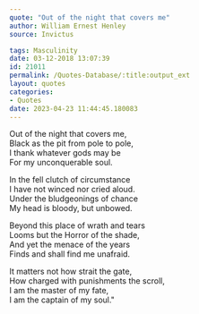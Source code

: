 ```yaml
---
quote: "Out of the night that covers me"
author: William Ernest Henley
source: Invictus

tags: Masculinity
date: 03-12-2018 13:07:39
id: 21011
permalink: /Quotes-Database/:title:output_ext
layout: quotes
categories:
- Quotes
date: 2023-04-23 11:44:45.180083
---
```

  Out of the night that covers me,\
  Black as the pit from pole to pole,\
  I thank whatever gods may be\
  For my unconquerable soul.
  
  In the fell clutch of circumstance\
  I have not winced nor cried aloud.\
  Under the bludgeonings of chance\
  My head is bloody, but unbowed.
  
  Beyond this place of wrath and tears\
  Looms but the Horror of the shade,\
  And yet the menace of the years\
  Finds and shall find me unafraid.
  
  It matters not how strait the gate,\
  How charged with punishments the scroll,\
  I am the master of my fate,\
  I am the captain of my soul."